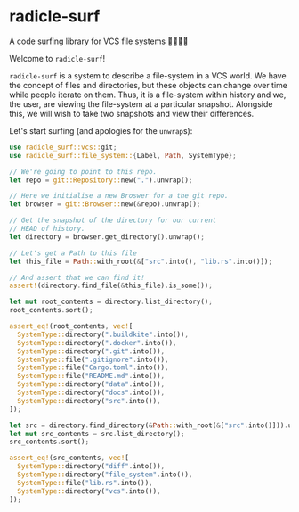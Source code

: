 # radicle-surf

A code surfing library for VCS file systems 🏄‍♀️🏄‍♂️

Welcome to `radicle-surf`!

`radicle-surf` is a system to describe a file-system in a VCS world.
We have the concept of files and directories, but these objects can change over time while people iterate on them.
Thus, it is a file-system within history and we, the user, are viewing the file-system at a particular snapshot.
Alongside this, we will wish to take two snapshots and view their differences.

Let's start surfing (and apologies for the `unwrap`s):

```rust
use radicle_surf::vcs::git;
use radicle_surf::file_system::{Label, Path, SystemType};

// We're going to point to this repo.
let repo = git::Repository::new(".").unwrap();

// Here we initialise a new Broswer for a the git repo.
let browser = git::Browser::new(&repo).unwrap();

// Get the snapshot of the directory for our current
// HEAD of history.
let directory = browser.get_directory().unwrap();

// Let's get a Path to this file
let this_file = Path::with_root(&["src".into(), "lib.rs".into()]);

// And assert that we can find it!
assert!(directory.find_file(&this_file).is_some());

let mut root_contents = directory.list_directory();
root_contents.sort();

assert_eq!(root_contents, vec![
  SystemType::directory(".buildkite".into()),
  SystemType::directory(".docker".into()),
  SystemType::directory(".git".into()),
  SystemType::file(".gitignore".into()),
  SystemType::file("Cargo.toml".into()),
  SystemType::file("README.md".into()),
  SystemType::directory("data".into()),
  SystemType::directory("docs".into()),
  SystemType::directory("src".into()),
]);

let src = directory.find_directory(&Path::with_root(&["src".into()])).unwrap();
let mut src_contents = src.list_directory();
src_contents.sort();

assert_eq!(src_contents, vec![
  SystemType::directory("diff".into()),
  SystemType::directory("file_system".into()),
  SystemType::file("lib.rs".into()),
  SystemType::directory("vcs".into()),
]);
```

